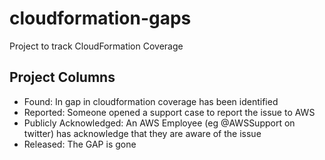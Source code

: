 # cloudformation-gaps
Project to track CloudFormation Coverage

## Project Columns
- Found: In gap in cloudformation coverage has been identified
- Reported: Someone opened a support case to report the issue to AWS
- Publicly Acknowledged: An AWS Employee (eg @AWSSupport on twitter) has acknowledge that they are aware of the issue
- Released: The GAP is gone
